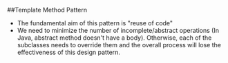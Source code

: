 ##Template Method Pattern

* The fundamental aim of this pattern is "reuse of code"
* We need to minimize the number of incomplete/abstract operations (In Java, abstract method doesn't have a body). Otherwise, each of the subclasses needs to override them and the overall process will lose the effectiveness of this design pattern. 